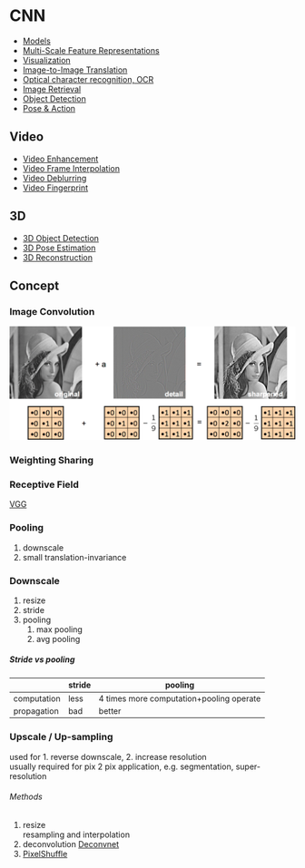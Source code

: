 # CNN
* [Models](models.md)
* [Multi-Scale Feature Representations](multi-scale_feature_representations.md)
* [Visualization](visualization.md)
* [Image-to-Image Translation](img2img/index.md)
* [Optical character recognition, OCR](optical_character_recognition.md)
* [Image Retrieval](image_retrieval.md)
* [Object Detection](object_detection/index.md)
* [Pose & Action](pose/index.md)
## Video
* [Video Enhancement](video/video_enhancement.md)
* [Video Frame Interpolation](video/video_frame_interpolation.md)
* [Video Deblurring](video/video_deblurring.md)
* [Video Fingerprint](video/video_fingerprint.md)

## 3D
* [3D Object Detection](3D/3D_object_detection.md)
* [3D Pose Estimation](3D/3D_pose_estimation.md)
* [3D Reconstruction](3D/3D_reconstruction.md)

## Concept
### Image Convolution
![](img/image_convolution.png)
### Weighting Sharing
### Receptive Field
[VGG](models.html#vgg-iclr-2014)
### Pooling
1. downscale
1. small translation-invariance

### Downscale
1. resize
1. stride
1. pooling
    1. max pooling
    1. avg pooling

##### Stride vs pooling

|           |stride|pooling|
|-----------|------|-------|
|computation|less  |4 times more computation+pooling operate|
|propagation|bad   |better |

### Upscale / Up-sampling
used for 1. reverse downscale, 2. increase resolution  
usually required for pix 2 pix application, e.g. segmentation, super-resolution
###### Methods
1. resize  
    resampling and interpolation
1. deconvolution [Deconvnet](models.html#deconvolution)
1. [PixelShuffle](models.html#pixelshuffle-cvpr-2016)
